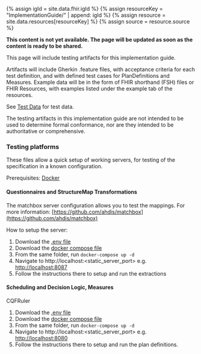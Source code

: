 ---
---
{% assign igId = site.data.fhir.igId %}
{% assign resourceKey = "ImplementationGuide/" | append: igId %}
{% assign resource = site.data.resources[resourceKey] %}
{% assign source = resource.source %}

**This content is not yet available. The page will be updated as soon as the content is ready to be shared.**

This page will include testing artifacts for this implementation guide.

Artifacts will include Gherkin .feature files, with acceptance criteria for each test definition, and with defined test cases for PlanDefinitions and Measures. Example data will be in the form of FHIR shorthand (FSH) files or FHIR Resources, with examples listed under the example tab of the resources.

See [Test Data](test-data.html) for test data. 

The testing artifacts in this implementation guide are not intended to be used to determine formal conformance, nor are they intended to be authoritative or comprehensive.



### Testing platforms


These files allow a quick setup of working servers, for testing of the specification in a known configuration.

Prerequisites: [Docker](https://www.docker.com)

#### Questionnaires and StructureMap Transformations

The matchbox server configuration allows you to test the mappings. For more information: [https://github.com/ahdis/matchbox](https://github.com/ahdis/matchbox)

How to setup the server:
1. Download the <a href="https://raw.githubusercontent.com/{{site.data.features.github.repo_owner}}/{{site.data.features.github.repo_name}}/main/testing/docker/questionnaires/.env" download>.env file</a>  
2. Download the <a href="https://raw.githubusercontent.com/{{site.data.features.github.repo_owner}}/{{site.data.features.github.repo_name}}/main/testing/docker/questionnaires/docker-compose.yml" download>docker compose file</a>
3. From the same folder, run `docker-compose up -d`  
4. Navigate to http://localhost:<static_server_port> e.g. <a href="http://localhost:8087">http://localhost:8087</a>  
5. Follow the instructions there to setup and run the extractions


#### Scheduling and Decision Logic, Measures
CQFRuler
1. Download the <a href="https://raw.githubusercontent.com/{{site.data.features.github.repo_owner}}/{{site.data.features.github.repo_name}}/main/testing/docker/logic/.env" download>.env file</a>  
2. Download the <a href="https://raw.githubusercontent.com/{{site.data.features.github.repo_owner}}/{{site.data.features.github.repo_name}}/main/testing/docker/logic/docker-compose.yml" download>docker compose file</a>
3. From the same folder, run `docker-compose up -d`  
4. Navigate to http://localhost:<static_server_port> e.g. <a href="http://localhost:8080">http://localhost:8080</a>  
5. Follow the instructions there to setup and run the plan definitions.